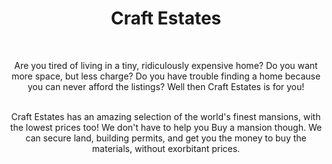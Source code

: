 <div>
  <style>
    div {
     text-align: center;
    }
 </style>
   
<h1>Craft Estates</h1> <br>
 
Are you tired of living in a tiny, ridiculously expensive home? Do you want more space, but less charge? Do you have trouble finding a home because you can never afford the listings? Well then Craft Estates is for you!

<br>
Craft Estates has an amazing selection of the world's finest mansions, with the lowest prices too! We don't have to help you Buy a mansion though. We can secure land, building permits, and get you the money to buy the materials, without exorbitant prices.

</div>
